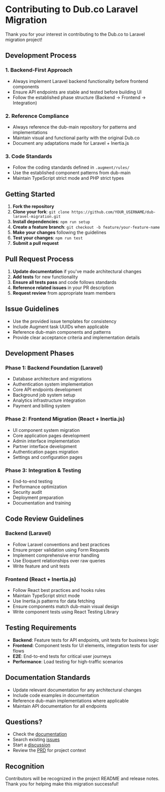 # Contributing to Dub.co Laravel Migration

Thank you for your interest in contributing to the Dub.co to Laravel migration project!

## Development Process

### 1. Backend-First Approach
- Always implement Laravel backend functionality before frontend components
- Ensure API endpoints are stable and tested before building UI
- Follow the established phase structure (Backend → Frontend → Integration)

### 2. Reference Compliance
- Always reference the dub-main repository for patterns and implementations
- Maintain visual and functional parity with the original Dub.co
- Document any adaptations made for Laravel + Inertia.js

### 3. Code Standards
- Follow the coding standards defined in `.augment/rules/`
- Use the established component patterns from dub-main
- Maintain TypeScript strict mode and PHP strict types

## Getting Started

1. **Fork the repository**
2. **Clone your fork**: `git clone https://github.com/YOUR_USERNAME/dub-laravel-migration.git`
3. **Install dependencies**: `npm run setup`
4. **Create a feature branch**: `git checkout -b feature/your-feature-name`
5. **Make your changes** following the guidelines
6. **Test your changes**: `npm run test`
7. **Submit a pull request**

## Pull Request Process

1. **Update documentation** if you've made architectural changes
2. **Add tests** for new functionality
3. **Ensure all tests pass** and code follows standards
4. **Reference related issues** in your PR description
5. **Request review** from appropriate team members

## Issue Guidelines

- Use the provided issue templates for consistency
- Include Augment task UUIDs when applicable
- Reference dub-main components and patterns
- Provide clear acceptance criteria and implementation details

## Development Phases

### Phase 1: Backend Foundation (Laravel)
- Database architecture and migrations
- Authentication system implementation
- Core API endpoints development
- Background job system setup
- Analytics infrastructure integration
- Payment and billing system

### Phase 2: Frontend Migration (React + Inertia.js)
- UI component system migration
- Core application pages development
- Admin interface implementation
- Partner interface development
- Authentication pages migration
- Settings and configuration pages

### Phase 3: Integration & Testing
- End-to-end testing
- Performance optimization
- Security audit
- Deployment preparation
- Documentation and training

## Code Review Guidelines

### Backend (Laravel)
- Follow Laravel conventions and best practices
- Ensure proper validation using Form Requests
- Implement comprehensive error handling
- Use Eloquent relationships over raw queries
- Write feature and unit tests

### Frontend (React + Inertia.js)
- Follow React best practices and hooks rules
- Maintain TypeScript strict mode
- Use Inertia.js patterns for data fetching
- Ensure components match dub-main visual design
- Write component tests using React Testing Library

## Testing Requirements

- **Backend**: Feature tests for API endpoints, unit tests for business logic
- **Frontend**: Component tests for UI elements, integration tests for user flows
- **E2E**: End-to-end tests for critical user journeys
- **Performance**: Load testing for high-traffic scenarios

## Documentation Standards

- Update relevant documentation for any architectural changes
- Include code examples in documentation
- Reference dub-main implementations where applicable
- Maintain API documentation for all endpoints

## Questions?

- Check the [documentation](docs/)
- Search existing [issues](https://github.com/makafeli/dub-laravel-migration/issues)
- Start a [discussion](https://github.com/makafeli/dub-laravel-migration/discussions)
- Review the [PRD](docs/PRD-Dub-Migration.md) for project context

## Recognition

Contributors will be recognized in the project README and release notes. Thank you for helping make this migration successful!
